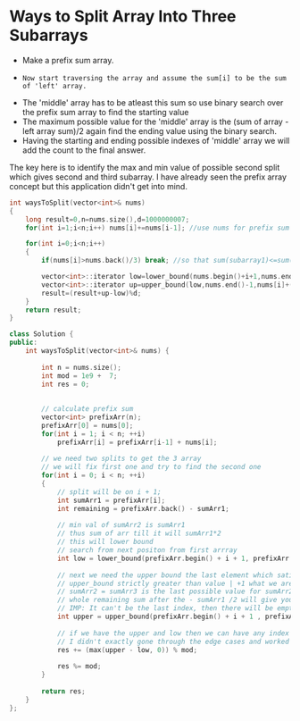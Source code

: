 # Ways to Split Array Into Three Subarrays



-    Make a prefix sum array.
-     Now start traversing the array and assume the sum[i] to be the sum of 'left' array.
-    The 'middle' array has to be atleast this sum so use binary search over the prefix sum array to find the starting value
-    The maximum possible value for the 'middle' array is the (sum of array - left array sum)/2 again find the ending value using the binary search.
-    Having the starting and ending possible indexes of 'middle' array we will add the count to the final answer.

The key here is to identify the max and min value of possible second split which gives second and third subarray. I have already 
seen the prefix array concept but this application didn't get into mind.

```cpp
int waysToSplit(vector<int>& nums) 
{
	long result=0,n=nums.size(),d=1000000007;
	for(int i=1;i<n;i++) nums[i]+=nums[i-1]; //use nums for prefix sum to save space

	for(int i=0;i<n;i++)
	{
		if(nums[i]>nums.back()/3) break; //so that sum(subarray1)<=sum(nums)/3

		vector<int>::iterator low=lower_bound(nums.begin()+i+1,nums.end()-1,2*nums[i]); //so sum(subarray2)>=sum(subarray1)
		vector<int>::iterator up=upper_bound(low,nums.end()-1,nums[i]+(nums.back()-nums[i])/2); //so that sum(subarray2)<=sum(subarray3)
		result=(result+up-low)%d;
	}
	return result;
}
```

```cpp
class Solution {
public:
    int waysToSplit(vector<int>& nums) {
        
        int n = nums.size();
        int mod = 1e9 +  7;
        int res = 0;
        
        
        // calculate prefix sum
        vector<int> prefixArr(n);
        prefixArr[0] = nums[0];
        for(int i = 1; i < n; ++i)
            prefixArr[i] = prefixArr[i-1] + nums[i];
        
        // we need two splits to get the 3 array
        // we will fix first one and try to find the second one
        for(int i = 0; i < n; ++i)
        {
            // split will be on i + 1;
            int sumArr1 = prefixArr[i];
            int remaining = prefixArr.back() - sumArr1;
            
            // min val of sumArr2 is sumArr1
            // thus sum of arr till it will sumArr1*2
            // this will lower bound
            // search from next positon from first arrray
            int low = lower_bound(prefixArr.begin() + i + 1, prefixArr.end(), sumArr1*2) - prefixArr.begin();
            
            // next we need the upper bound the last element which satisfy the condition
            // upper_bound strictly greater than value | +1 what we are seeking
            // sumArr2 = sumArr3 is the last possible value for sumArr2
            // whole remaining sum after the - sumArr1 /2 will give you boundary
            // IMP: It can't be the last index, then there will be empty array for last one
            int upper = upper_bound(prefixArr.begin() + i + 1 , prefixArr.begin()+n-1, sumArr1 + (remaining)/2) - prefixArr.begin(); 
            
            // if we have the upper and low then we can have any index as the starting split
            // I didn't exactly gone through the edge cases and worked out the problem
            res += (max(upper - low, 0)) % mod;
            
            res %= mod;
        }
        
        return res;
    }
};
```
